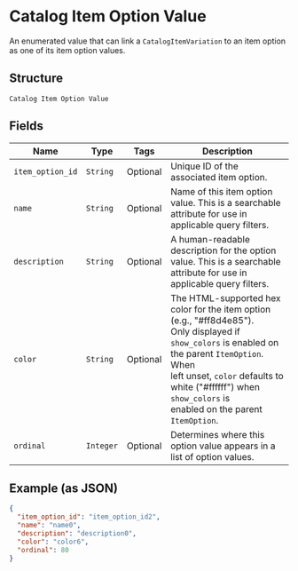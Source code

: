 
# Catalog Item Option Value

An enumerated value that can link a
`CatalogItemVariation` to an item option as one of
its item option values.

## Structure

`Catalog Item Option Value`

## Fields

| Name | Type | Tags | Description |
|  --- | --- | --- | --- |
| `item_option_id` | `String` | Optional | Unique ID of the associated item option. |
| `name` | `String` | Optional | Name of this item option value. This is a searchable attribute for use in applicable query filters. |
| `description` | `String` | Optional | A human-readable description for the option value. This is a searchable attribute for use in applicable query filters. |
| `color` | `String` | Optional | The HTML-supported hex color for the item option (e.g., "#ff8d4e85").<br>Only displayed if `show_colors` is enabled on the parent `ItemOption`. When<br>left unset, `color` defaults to white ("#ffffff") when `show_colors` is<br>enabled on the parent `ItemOption`. |
| `ordinal` | `Integer` | Optional | Determines where this option value appears in a list of option values. |

## Example (as JSON)

```json
{
  "item_option_id": "item_option_id2",
  "name": "name0",
  "description": "description0",
  "color": "color6",
  "ordinal": 80
}
```

